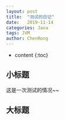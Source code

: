 ```yaml
---
layout: post
title:  "测试的日记"
date:   2019-11-14
categories: Java
tags: JVM
author: ChenRong
---
```


* content
{:toc}
## 小标题



这是一次测试的情况~~



## 大标题


